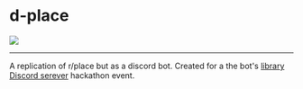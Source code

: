 # d-place
![](https://cdn.discordapp.com/avatars/1003614399933710336/73ac4604679fd2a1c8c5a5169355ec17.png)
***
A replication of r/place but as a discord bot. Created for a the bot's [library](https://github.com/NAFTeam/NAFF) [Discord serever](https://discord.gg/naff) hackathon event.
